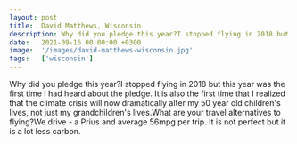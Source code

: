 ```yaml
---
layout: post
title:  David Matthews, Wisconsin
description: Why did you pledge this year?I stopped flying in 2018 but this year was the first time I had heard about the pledge. It is also the first time that I ...
date:   2021-09-16 00:00:00 +0300
image:  '/images/david-matthews-wisconsin.jpg'
tags:   ['wisconsin']
---
```

Why did you pledge this year?I stopped flying in 2018 but this year was the first time I had heard about the pledge. It is also the first time that I realized that the climate crisis will now dramatically alter my 50 year old children's lives, not just my grandchildren's lives.What are your travel alternatives to flying?We drive - a Prius and average 56mpg per trip. It is not perfect but it is a lot less carbon.

